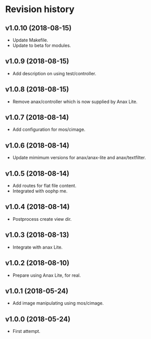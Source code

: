 Revision history
=================================



v1.0.10 (2018-08-15)
---------------------------------

* Update Makefile.
* Update to beta for modules.



v1.0.9 (2018-08-15)
---------------------------------

* Add description on using test/controller.



v1.0.8 (2018-08-15)
---------------------------------

* Remove anax/controller which is now supplied by Anax Lite.



v1.0.7 (2018-08-14)
---------------------------------

* Add configuration for mos/cimage.



v1.0.6 (2018-08-14)
---------------------------------

* Update mimimum versions for anax/anax-lite and anax/textfilter.



v1.0.5 (2018-08-14)
---------------------------------

* Add routes for flat file content.
* Integrated with oophp me.



v1.0.4 (2018-08-14)
---------------------------------

* Postprocess create view dir.



v1.0.3 (2018-08-13)
---------------------------------

* Integrate with anax Lite.



v1.0.2 (2018-08-10)
---------------------------------

* Prepare using Anax Lite, for real.



v1.0.1 (2018-05-24)
---------------------------------

* Add image manipulating using mos/cimage.



v1.0.0 (2018-05-24)
---------------------------------

* First attempt.
